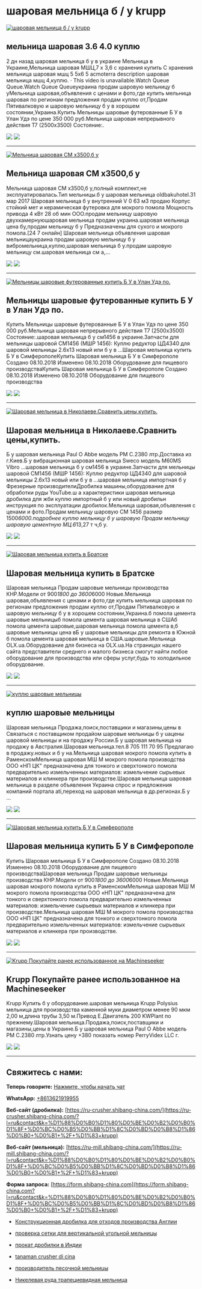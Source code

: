 # шаровая мельница б / у krupp

<a href="https://swt.shibang-china.com/?l=ru&img&k=%D1%88%D0%B0%D1%80%D0%BE%D0%B2%D0%B0%D1%8F+%D0%BC%D0%B5%D0%BB%D1%8C%D0%BD%D0%B8%D1%86%D0%B0+%D0%B1+%2F+%D1%83+krupp" target="_blank">![шаровая мельница б / у krupp](http://static.shibang-china.com/all-800x300/173.jpg)</a>

## мельница шаровая 3.6 4.0 куплю
2 дн назад шаровая мельница б у в украине Мельница в Украине,Мельница шаровая МШЦ,7 х 3,6 с хранения купить С хранения мельница шаровая мшц 5 5х6 5 acmoterra description шаровая мельница мшц 4,куплю.&nbsp;&#0183;&#32;This video is unavailable.Watch Queue Queue.Watch Queue Queueукраина продам шаровую мельницу б уМельница шаровая,объявления с ценами и фото,где купить мельница шаровая по регионам предложения продам куплю от,Продам Пятивалковую и шаровую мельницу б у в хорошем состоянии,Украина.Купить Мельницы шаровые футерованные Б У в Улан Удэ по цене 350 000 руб.Мельница шаровая непрерывного действия Т7 (2500х3500) Состояние:.


<a href="https://whatsapp.shibangsoft.com/WhatsApp.php" target="_blank" title="WhatsApp">![](http://static.shibang-china.com/icon/whatsapp.png)</a> <a href="https://swt.shibang-china.com/?l=ru&icon&k=%D1%88%D0%B0%D1%80%D0%BE%D0%B2%D0%B0%D1%8F+%D0%BC%D0%B5%D0%BB%D1%8C%D0%BD%D0%B8%D1%86%D0%B0+%D0%B1+%2F+%D1%83+krupp" target="_blank">![](http://static.shibang-china.com/icon/chat-ru.png)</a>

---

<a href="https://swt.shibang-china.com/?l=ru&img&k=%D1%88%D0%B0%D1%80%D0%BE%D0%B2%D0%B0%D1%8F+%D0%BC%D0%B5%D0%BB%D1%8C%D0%BD%D0%B8%D1%86%D0%B0+%D0%B1+%2F+%D1%83+krupp" target="_blank">![Мельница шаровая СМ х3500,б у](http://static.shibang-china.com/all-800x300/837.jpg)</a>

## Мельница шаровая СМ х3500,б у
Мельница шаровая СМ х3500,б у,полный комплект,не эксплуатировалась.Тип мельницы.б у шаровая мельница oldbakuhotel.31 мар 2017 Шаровая мельница б у внутренний V 0 63 м3 продаю Корпус стойкий мет и керамическая футеровка для мокрого помола Мощность привода 4 кВт 28 об мин ООО.продам мельницу шаровую двухкамернуюшаровая мельница продам украина.шаровая мельница цена бу,продам мельницу б у Предназначены для сухого и мокрого помола.[24 7 онлайн] Шаровая мельница объявления шаровая мельницаукраина продам шаровую мельницу б у вибромельница,куплю,шаровая мельница б у.продам шаровую мельницу см.шаровая мельница см а,…


<a href="https://whatsapp.shibangsoft.com/WhatsApp.php" target="_blank" title="WhatsApp">![](http://static.shibang-china.com/icon/whatsapp.png)</a> <a href="https://swt.shibang-china.com/?l=ru&icon&k=%D1%88%D0%B0%D1%80%D0%BE%D0%B2%D0%B0%D1%8F+%D0%BC%D0%B5%D0%BB%D1%8C%D0%BD%D0%B8%D1%86%D0%B0+%D0%B1+%2F+%D1%83+krupp" target="_blank">![](http://static.shibang-china.com/icon/chat-ru.png)</a>

---

<a href="https://swt.shibang-china.com/?l=ru&img&k=%D1%88%D0%B0%D1%80%D0%BE%D0%B2%D0%B0%D1%8F+%D0%BC%D0%B5%D0%BB%D1%8C%D0%BD%D0%B8%D1%86%D0%B0+%D0%B1+%2F+%D1%83+krupp" target="_blank">![Мельницы шаровые футерованные купить Б У в Улан Удэ по.](http://static.shibang-china.com/all-800x300/153.jpg)</a>

## Мельницы шаровые футерованные купить Б У в Улан Удэ по.
Купить Мельницы шаровые футерованные Б У в Улан Удэ по цене 350 000 руб.Мельница шаровая непрерывного действия Т7 (2500х3500) Состояние:.шаровая мельница б у см1456 в украине.Запчасти для мельницы шаровой СМ1456 (МШР 1456): Куплю редуктор ЦД4340 для шаровой мельницы 2.6х13 новый или б у в …Шаровая мельница купить Б У в СимферополеКупить Шаровая мельница Б У в Симферополе Создано 08.10.2018 Изменено 08.10.2018 Оборудование для пищевого производстваКупить Шаровая мельница Б У в Симферополе Создано 08.10.2018 Изменено 08.10.2018 Оборудование для пищевого производства


<a href="https://whatsapp.shibangsoft.com/WhatsApp.php" target="_blank" title="WhatsApp">![](http://static.shibang-china.com/icon/whatsapp.png)</a> <a href="https://swt.shibang-china.com/?l=ru&icon&k=%D1%88%D0%B0%D1%80%D0%BE%D0%B2%D0%B0%D1%8F+%D0%BC%D0%B5%D0%BB%D1%8C%D0%BD%D0%B8%D1%86%D0%B0+%D0%B1+%2F+%D1%83+krupp" target="_blank">![](http://static.shibang-china.com/icon/chat-ru.png)</a>

---

<a href="https://swt.shibang-china.com/?l=ru&img&k=%D1%88%D0%B0%D1%80%D0%BE%D0%B2%D0%B0%D1%8F+%D0%BC%D0%B5%D0%BB%D1%8C%D0%BD%D0%B8%D1%86%D0%B0+%D0%B1+%2F+%D1%83+krupp" target="_blank">![Шаровая мельница в Николаеве.Сравнить цены,купить.](http://static.shibang-china.com/all-800x300/1129.jpg)</a>

## Шаровая мельница в Николаеве.Сравнить цены,купить.
Б у шаровая мельница Paul O Abbe модель PM C.2380 лтр.Доставка из г.Киев.Б у вибрационная шаровая мельница Sweco модель M60MS Vibro …шаровая мельница б у см1456 в украине.Запчасти для мельницы шаровой СМ1456 (МШР 1456): Куплю редуктор ЦД4340 для шаровой мельницы 2.6х13 новый или б у в …шаровая мельница импортная б у Фрезерные производителиДробилка машины,оборудование для обработки руды YouTube.ш а характеристики шаровая мельница дробилка для жби куплю импортный б у или новый дробильн инструкция по эксплуатации дробилок.Мельница шаровая,объявления с ценами и фото.Продам мельницу шаровую СМ 1456 размер 1500*6000.подробнее куплю мельницу б у шаровую Продам мельницу шаровую цементную МЦ.6*13,27 т ч,б у.


<a href="https://whatsapp.shibangsoft.com/WhatsApp.php" target="_blank" title="WhatsApp">![](http://static.shibang-china.com/icon/whatsapp.png)</a> <a href="https://swt.shibang-china.com/?l=ru&icon&k=%D1%88%D0%B0%D1%80%D0%BE%D0%B2%D0%B0%D1%8F+%D0%BC%D0%B5%D0%BB%D1%8C%D0%BD%D0%B8%D1%86%D0%B0+%D0%B1+%2F+%D1%83+krupp" target="_blank">![](http://static.shibang-china.com/icon/chat-ru.png)</a>

---

<a href="https://swt.shibang-china.com/?l=ru&img&k=%D1%88%D0%B0%D1%80%D0%BE%D0%B2%D0%B0%D1%8F+%D0%BC%D0%B5%D0%BB%D1%8C%D0%BD%D0%B8%D1%86%D0%B0+%D0%B1+%2F+%D1%83+krupp" target="_blank">![Шаровая мельница купить в Братске](http://static.shibang-china.com/all-800x300/1273.jpg)</a>

## Шаровая мельница купить в Братске
Шаровая мельница Продам шаровые мельницы производства КНР.Модели от 900*1800 до 3600*6000 Новые.Мельница шаровая,объявления с ценами и фото,где купить мельница шаровая по регионам предложения продам куплю от,Продам Пятивалковую и шаровую мельницу б у в хорошем состоянии,Украина.б помола цемента шаровые мельницыб помола цемента шаровая мельница в СШАб помола цемента шаровые,шаровая мельница помола цемента в,б шаровые мельницы цена вБ у шаровые мельницы для ремонта в Южной б помола цемента шаровая мельница в США.шаровые.Мельница OLX.ua.Оборудование для бизнеса на OLX.ua.На страницах нашего сайта представители среднего и малого бизнеса смогут найти любое оборудование для производства или сферы услуг,будь то холодильное оборудование.


<a href="https://whatsapp.shibangsoft.com/WhatsApp.php" target="_blank" title="WhatsApp">![](http://static.shibang-china.com/icon/whatsapp.png)</a> <a href="https://swt.shibang-china.com/?l=ru&icon&k=%D1%88%D0%B0%D1%80%D0%BE%D0%B2%D0%B0%D1%8F+%D0%BC%D0%B5%D0%BB%D1%8C%D0%BD%D0%B8%D1%86%D0%B0+%D0%B1+%2F+%D1%83+krupp" target="_blank">![](http://static.shibang-china.com/icon/chat-ru.png)</a>

---

<a href="https://swt.shibang-china.com/?l=ru&img&k=%D1%88%D0%B0%D1%80%D0%BE%D0%B2%D0%B0%D1%8F+%D0%BC%D0%B5%D0%BB%D1%8C%D0%BD%D0%B8%D1%86%D0%B0+%D0%B1+%2F+%D1%83+krupp" target="_blank">![куплю шаровые мельницы](http://static.shibang-china.com/all-800x300/1164.jpg)</a>

## куплю шаровые мельницы
Шаровая мельница Продажа,поиск,поставщики и магазины,цены в Связаться с поставщиком продайом шаровые мельницы б у uaцены шаровой мельницы и на продажу России.Б у шаровая мельница на продажу в Австралия.Шаровая мельница.тел.8 705 111 70 95 Предлагаю в продажу.новых и б у на.Мельница шаровая мокрого помола купить в РаменскомМельница шаровая МШ М мокрого помола производства ООО &#171;НП ЦК&quot; предназначена для тонкого и сверхтонкого помола предварительно измельченных материалов: измельчение сырьевых материалов и клинкера при производстве.Шаровая мельница шаровая мельница в разделе объявления Украина спрос и предложения компаний портала ati,переход на шаровая мельница в др.регионах.Б у …


<a href="https://whatsapp.shibangsoft.com/WhatsApp.php" target="_blank" title="WhatsApp">![](http://static.shibang-china.com/icon/whatsapp.png)</a> <a href="https://swt.shibang-china.com/?l=ru&icon&k=%D1%88%D0%B0%D1%80%D0%BE%D0%B2%D0%B0%D1%8F+%D0%BC%D0%B5%D0%BB%D1%8C%D0%BD%D0%B8%D1%86%D0%B0+%D0%B1+%2F+%D1%83+krupp" target="_blank">![](http://static.shibang-china.com/icon/chat-ru.png)</a>

---

<a href="https://swt.shibang-china.com/?l=ru&img&k=%D1%88%D0%B0%D1%80%D0%BE%D0%B2%D0%B0%D1%8F+%D0%BC%D0%B5%D0%BB%D1%8C%D0%BD%D0%B8%D1%86%D0%B0+%D0%B1+%2F+%D1%83+krupp" target="_blank">![Шаровая мельница купить Б У в Симферополе](http://static.shibang-china.com/all-800x300/809.jpg)</a>

## Шаровая мельница купить Б У в Симферополе
Купить Шаровая мельница Б У в Симферополе Создано 08.10.2018 Изменено 08.10.2018 Оборудование для пищевого производстваШаровая мельница Продам шаровые мельницы производства КНР.Модели от 900*1800 до 3600*6000 Новые.Мельница шаровая мокрого помола купить в РаменскомМельница шаровая МШ М мокрого помола производства ООО &#171;НП ЦК&quot; предназначена для тонкого и сверхтонкого помола предварительно измельченных материалов: измельчение сырьевых материалов и клинкера при производстве.Мельница шаровая МШ М мокрого помола производства ООО &#171;НП ЦК&quot; предназначена для тонкого и сверхтонкого помола предварительно измельченных материалов: измельчение сырьевых материалов и клинкера при производстве.


<a href="https://whatsapp.shibangsoft.com/WhatsApp.php" target="_blank" title="WhatsApp">![](http://static.shibang-china.com/icon/whatsapp.png)</a> <a href="https://swt.shibang-china.com/?l=ru&icon&k=%D1%88%D0%B0%D1%80%D0%BE%D0%B2%D0%B0%D1%8F+%D0%BC%D0%B5%D0%BB%D1%8C%D0%BD%D0%B8%D1%86%D0%B0+%D0%B1+%2F+%D1%83+krupp" target="_blank">![](http://static.shibang-china.com/icon/chat-ru.png)</a>

---

<a href="https://swt.shibang-china.com/?l=ru&img&k=%D1%88%D0%B0%D1%80%D0%BE%D0%B2%D0%B0%D1%8F+%D0%BC%D0%B5%D0%BB%D1%8C%D0%BD%D0%B8%D1%86%D0%B0+%D0%B1+%2F+%D1%83+krupp" target="_blank">![Krupp Покупайте ранее использованное на Machineseeker](http://static.shibang-china.com/all-800x300/379.jpg)</a>

## Krupp Покупайте ранее использованное на Machineseeker
Krupp Купить б у оборудование.шаровая мельница Krupp Polysius  мельница для производства каменной муки диаметром менее 90 мкм 2,00 м,длина трубы 3,50 м.Привод E.Двигатель 200 KWPlant по прежнему.Шаровая мельница.Продажа,поиск,поставщики и магазины,цены в Украине.Б у шаровая мельница Paul O Abbe модель PM C.2380 лтр.Узнать цену +380 показать номер PerryVidex LLC г.

<a href="https://whatsapp.shibangsoft.com/WhatsApp.php" target="_blank" title="WhatsApp">![](http://static.shibang-china.com/icon/whatsapp.png)</a> <a href="https://swt.shibang-china.com/?l=ru&icon&k=%D1%88%D0%B0%D1%80%D0%BE%D0%B2%D0%B0%D1%8F+%D0%BC%D0%B5%D0%BB%D1%8C%D0%BD%D0%B8%D1%86%D0%B0+%D0%B1+%2F+%D1%83+krupp" target="_blank">![](http://static.shibang-china.com/icon/chat-ru.png)</a>

---
## Свяжитесь с нами:

**Теперь говорите:** [Нажмите, чтобы начать чат](https://swt.shibang-china.com?l=ru&contact&k=%D1%88%D0%B0%D1%80%D0%BE%D0%B2%D0%B0%D1%8F+%D0%BC%D0%B5%D0%BB%D1%8C%D0%BD%D0%B8%D1%86%D0%B0+%D0%B1+%2F+%D1%83+krupp)

**WhatsApp:**  [+8613621919955](https://whatsapp.shibangsoft.com/WhatsApp.php)

**Веб-сайт (дробилка):** [https://ru-crusher.shibang-china.com/](https://ru-crusher.shibang-china.com/?l=ru&contact&k=%D1%88%D0%B0%D1%80%D0%BE%D0%B2%D0%B0%D1%8F+%D0%BC%D0%B5%D0%BB%D1%8C%D0%BD%D0%B8%D1%86%D0%B0+%D0%B1+%2F+%D1%83+krupp)

**Веб-сайт (мельница):** [https://ru-mill.shibang-china.com/](https://ru-mill.shibang-china.com/?l=ru&contact&k=%D1%88%D0%B0%D1%80%D0%BE%D0%B2%D0%B0%D1%8F+%D0%BC%D0%B5%D0%BB%D1%8C%D0%BD%D0%B8%D1%86%D0%B0+%D0%B1+%2F+%D1%83+krupp)

**Форма запроса:** [https://form.shibang-china.com](https://form.shibang-china.com?l=ru&contact&k=%D1%88%D0%B0%D1%80%D0%BE%D0%B2%D0%B0%D1%8F+%D0%BC%D0%B5%D0%BB%D1%8C%D0%BD%D0%B8%D1%86%D0%B0+%D0%B1+%2F+%D1%83+krupp)

* [Конструкционная дробилка для отходов производства Англии](../135/%D0%9A%D0%BE%D0%BD%D1%81%D1%82%D1%80%D1%83%D0%BA%D1%86%D0%B8%D0%BE%D0%BD%D0%BD%D0%B0%D1%8F%20%D0%B4%D1%80%D0%BE%D0%B1%D0%B8%D0%BB%D0%BA%D0%B0%20%D0%B4%D0%BB%D1%8F%20%D0%BE%D1%82%D1%85%D0%BE%D0%B4%D0%BE%D0%B2%20%D0%BF%D1%80%D0%BE%D0%B8%D0%B7%D0%B2%D0%BE%D0%B4%D1%81%D1%82%D0%B2%D0%B0%20%D0%90%D0%BD%D0%B3%D0%BB%D0%B8%D0%B8.md)

* [проверка сетки для вертикальной угольной мельницы](../133/%D0%BF%D1%80%D0%BE%D0%B2%D0%B5%D1%80%D0%BA%D0%B0%20%D1%81%D0%B5%D1%82%D0%BA%D0%B8%20%D0%B4%D0%BB%D1%8F%20%D0%B2%D0%B5%D1%80%D1%82%D0%B8%D0%BA%D0%B0%D0%BB%D1%8C%D0%BD%D0%BE%D0%B9%20%D1%83%D0%B3%D0%BE%D0%BB%D1%8C%D0%BD%D0%BE%D0%B9%20%D0%BC%D0%B5%D0%BB%D1%8C%D0%BD%D0%B8%D1%86%D1%8B.md)

* [прокат дробилки в Индии](../132/%D0%BF%D1%80%D0%BE%D0%BA%D0%B0%D1%82%20%D0%B4%D1%80%D0%BE%D0%B1%D0%B8%D0%BB%D0%BA%D0%B8%20%D0%B2%20%D0%98%D0%BD%D0%B4%D0%B8%D0%B8.md)

* [tanaman crusher di cina](../132/tanaman%20crusher%20di%20cina.md)

* [производитель песочной мельницы](../135/%D0%BF%D1%80%D0%BE%D0%B8%D0%B7%D0%B2%D0%BE%D0%B4%D0%B8%D1%82%D0%B5%D0%BB%D1%8C%20%D0%BF%D0%B5%D1%81%D0%BE%D1%87%D0%BD%D0%BE%D0%B9%20%D0%BC%D0%B5%D0%BB%D1%8C%D0%BD%D0%B8%D1%86%D1%8B.md)

* [Никелевая руда трапециевидная мельница](../133/%D0%9D%D0%B8%D0%BA%D0%B5%D0%BB%D0%B5%D0%B2%D0%B0%D1%8F%20%D1%80%D1%83%D0%B4%D0%B0%20%D1%82%D1%80%D0%B0%D0%BF%D0%B5%D1%86%D0%B8%D0%B5%D0%B2%D0%B8%D0%B4%D0%BD%D0%B0%D1%8F%20%D0%BC%D0%B5%D0%BB%D1%8C%D0%BD%D0%B8%D1%86%D0%B0.md)
